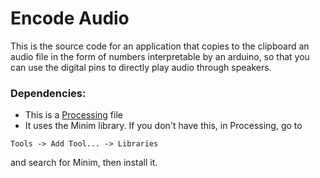 # Encode Audio
This is the source code for an application that copies to the clipboard an audio file in the form of numbers interpretable by an arduino, so that you can use the digital pins to directly play audio through speakers.

### Dependencies:
- This is a [Processing](https://processing.org/) file
- It uses the Minim library. If you don't have this, in Processing, go to 
```
Tools -> Add Tool... -> Libraries
```
and search for Minim, then install it.
